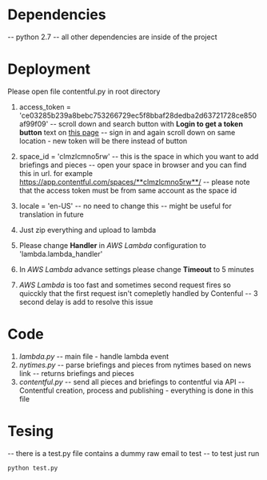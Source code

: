 # Dependencies
-- python 2.7
-- all other dependencies are inside of the project

# Deployment

Please open file contentful.py in root directory
1. access_token = 'ce03285b239a8bebc753266729ec5f8bbaf28dedba2d63721728ce850af99f09'
-- scroll down and search button with **Login to get a token button** text on [this page][1]
-- sign in and again scroll down on same location - new token will be there instead of button

[1]: https://www.contentful.com/developers/docs/references/authentication/#the-management-api/

2. space_id = 'clmzlcmno5rw'
-- this is the space in which you want to add briefings and pieces
-- open your space in browser and you can find this in url. for example
https://app.contentful.com/spaces/**clmzlcmno5rw**/
-- please note that the access token must be from same account as the space id

3. locale = 'en-US'
-- no need to change this
-- might be useful for translation in future

4. Just zip everything and upload to lambda
5. Please change **Handler** in *AWS Lambda* configuration to 'lambda.lambda_handler'
6. In *AWS Lambda* advance settings please change **Timeout** to 5 minutes
7. *AWS Lambda* is too fast and sometimes second request fires so quicckly that the first request isn't comepletly handled by Contenful -- 3 second delay is add to resolve this issue

# Code
1. *lambda.py*
-- main file - handle lambda event
2. *nytimes.py*
-- parse briefings and pieces from nytimes based on news link
-- returns briefings and pieces
3. *contentful.py*
-- send all pieces and briefings to contentful via API
-- Contentful creation, process and publishing - everything is done in this file

# Tesing
-- there is a test.py file contains a dummy raw email to test
-- to test just run
~~~~
python test.py
~~~~